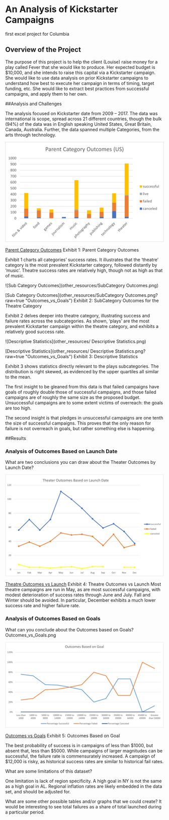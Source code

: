 # An Analysis of Kickstarter Campaigns
first excel project for Columbia


## Overview of the Project
The purpose of this project is to help the client (Louise) raise money for a play called Fever that she would like to produce.  Her expected budget is $10,000, and she intends to raise this capital via a Kickstarter campaign.  She would like to use data analysis on prior Kickstarter campaigns to understand how best to execute her campaign in terms of timing, target funding, etc.  She would like to extract best practices from successful campaigns, and apply them to her own.




##Analysis and Challenges

The analysis focused on Kickstarter date from 2009 – 2017.  The data was international is scope, spread across 21 different countries, though the bulk (94%) of the data was in English speaking United States, Great Britain, Canada, Australia.  Further, the data spanned multiple Categories, from the arts through technology.

![Parent Category Outcomes](other_resources/Parent_Category_Outcomes.png)

[Parent Category Outcomes](other_resources/Parent_Category_Outcomes.png?raw=true "Outcomes_vs_Goals")
Exhibit 1: Parent Category Outcomes

Exhibit 1 charts all categories’ success rates.  It illustrates that the ‘theatre’ category is the most prevalent Kickstarter category, followed distantly by ‘music’.  Theatre success rates are relatively high, though not as high as that of music.



![Sub Category Outcomes](other_resources/SubCategory Outcomes.png)

[Sub Category Outcomes](other_resources/SubCategory Outcomes.png?raw=true "Outcomes_vs_Goals")
Exhibit 2: SubCategory Outcomes for the Theatre Category


Exhibit 2 delves deeper into theatre category, illustrating success and failure rates across the subcategories.  As shown, ‘plays’ are the most prevalent Kickstarter campaign within the theatre category, and exhibits a relatively good success rate.



![Descriptive Statistics](other_resources/ Descriptive Statistics.png)

[Descriptive Statistics](other_resources/ Descriptive Statistics.png?raw=true "Outcomes_vs_Goals")
Exhibit 3: Descriptive Statistics

Exhibit 3 shows statistics directly relevant to the plays subcategories.  The distribution is right skewed, as evidenced by the upper quartiles all similar to the mean. 

The first insight to be gleaned from this data is that failed campaigns have goals of roughly double those of successful campaigns, and those failed campaigns are of roughly the same size as the proposed budget.  Unsuccessful campaigns are to some extent victims of overreach: the goals are too high.

The second insight is that pledges in unsuccessful campaigns are one tenth the size of successful campaigns.  This proves that the only reason for failure is not overreach in goals, but rather something else is happening.




##Results


### Analysis of Outcomes Based on Launch Date
What are two conclusions you can draw about the Theater Outcomes by Launch Date?

![Theatre Outcomes vs Launch](resources/Theatre_Outcomes_vs_Launch.png)

[Theatre Outcomes vs Launch](resources/Theatre_Outcomes_vs_Launch.png?raw=true "Outcomes_vs_Goals")
Exhibit 4: Theatre Outcomes vs Launch
Most theatre campaigns are run in May, as are most successful campaigns, with modest deterioration of success rates through June and July.  Fall and Winter should be avoided.  In particular, December exhibits a much lower success rate and higher failure rate.

### Analysis of Outcomes Based on Goals
What can you conclude about the Outcomes based on Goals?
Outcomes_vs_Goals.png


![Outcomes vs Goals](resources/Outcomes_vs_Goals.png)

[Outcomes vs Goals](resources/Outcomes_vs_Goals.png?raw=true "Outcomes_vs_Goals")
Exhibit 5: Outcomes Based on Goal

The best probability of success is in campaigns of less than $1000, but absent that, less than $5000.  While campaigns of larger magnitudes can be successful, the failure rate is commensurately increased.  A campaign of $12,000 is risky, as historical success rates are similar to historical fail rates.




What are some limitations of this dataset?

One limitation is lack of region specificity.  A high goal in NY is not the same as a high goal in AL.  Regional inflation rates are likely embedded in the data set, and should be adjusted for.  

What are some other possible tables and/or graphs that we could create?
It would be interesting to see total failures as a share of total launched during a particular period.
